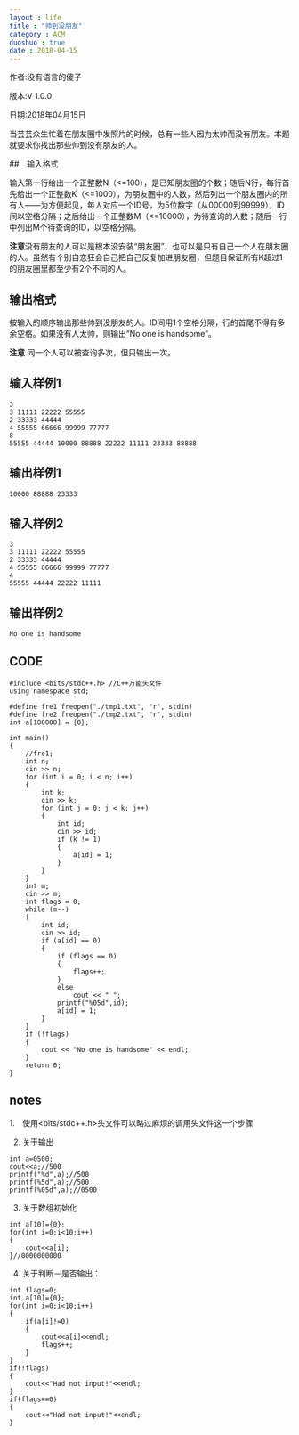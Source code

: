 ```yaml
---
layout : life
title : "帅到没朋友"
category : ACM
duoshuo : true
date : 2018-04-15
---
```


作者:没有语言的傻子

版本:V 1.0.0

日期:2018年04月15日

<!-- more -->


当芸芸众生忙着在朋友圈中发照片的时候，总有一些人因为太帅而没有朋友。本题就要求你找出那些帅到没有朋友的人。

##　输入格式

输入第一行给出一个正整数N（<=100），是已知朋友圈的个数；随后N行，每行首先给出一个正整数K（<=1000），为朋友圈中的人数，然后列出一个朋友圈内的所有人——为方便起见，每人对应一个ID号，为5位数字（从00000到99999），ID间以空格分隔；之后给出一个正整数M（<=10000），为待查询的人数；随后一行中列出M个待查询的ID，以空格分隔。

**注意**没有朋友的人可以是根本没安装“朋友圈”，也可以是只有自己一个人在朋友圈的人。虽然有个别自恋狂会自己把自己反复加进朋友圈，但题目保证所有K超过1的朋友圈里都至少有2个不同的人。

##  输出格式

按输入的顺序输出那些帅到没朋友的人。ID间用1个空格分隔，行的首尾不得有多余空格。如果没有人太帅，则输出“No one is handsome”。

**注意** 同一个人可以被查询多次，但只输出一次。

## 输入样例1

```
3
3 11111 22222 55555
2 33333 44444
4 55555 66666 99999 77777
8
55555 44444 10000 88888 22222 11111 23333 88888
```

## 输出样例1

```
10000 88888 23333
```

## 输入样例2

```
3
3 11111 22222 55555
2 33333 44444
4 55555 66666 99999 77777
4
55555 44444 22222 11111
```

## 输出样例2

```No one is handsome```

## CODE

```
#include <bits/stdc++.h> //C++万能头文件
using namespace std;

#define fre1 freopen("./tmp1.txt", "r", stdin)
#define fre2 freopen("./tmp2.txt", "r", stdin)
int a[100000] = {0};

int main()
{
    //fre1;
    int n;
    cin >> n;
    for (int i = 0; i < n; i++)
    {
        int k;
        cin >> k;
        for (int j = 0; j < k; j++)
        {
            int id;
            cin >> id;
            if (k != 1)
            {
                a[id] = 1;
            }
        }
    }
    int m;
    cin >> m;
    int flags = 0;
    while (m--)
    {
        int id;
        cin >> id;
        if (a[id] == 0)
        {
            if (flags == 0)
            {
                flags++;
            }
            else
                cout << " ";
            printf("%05d",id);
            a[id] = 1;
        }
    }
    if (!flags)
    {
        cout << "No one is handsome" << endl;
    }
    return 0;
}
```

## notes

1.　使用<bits/stdc++.h>头文件可以略过麻烦的调用头文件这一个步骤

2. 关于输出
```
int a=0500;
cout<<a;//500
printf("%d",a);//500
printf(%5d",a);//500
printf(%05d",a);//0500
```

3. 关于数组初始化
```
int a[10]={0};
for(int i=0;i<10;i++)
{
    cout<<a[i];
}//0000000000
```
4. 关于判断－是否输出：
```
int flags=0;
int a[10]={0};
for(int i=0;i<10;i++)
{
    if(a[i]!=0)
    {
        cout<<a[i]<<endl;
        flags++;
    }
}
if(!flags)
{
    cout<<"Had not input!"<<endl;
}
if(flags==0)
{
    cout<<"Had not input!"<<endl;
}
```
